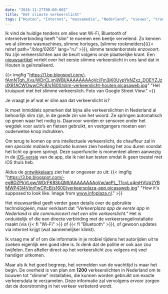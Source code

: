 ```yaml
---
date: "2016-11-27T00:00:00Z"
title: "Het slimste verkeerslicht"
tags: ["Houten", "Internet", "massamedia", "Nederland", "nieuws", "transport", "verkeerslichten"]
---
```


Ik vind de huidige tendens om alles wat Wi-Fi, Bluetooth of internetverbinding heeft "slim" te noemen een beetje vervelend. Zo kennen we al slimme wasmachines, slimme horloges, [slimme rookmelders]({{< relref path="/blog/0265" lang="ru" >}}), slimme tandenborstels enzovoort. Nu zijn verkeerslichten aan de beurt volgens onze plaatselijke krant. Een [nieuwsartikel](http://www.trefpunthouten.nl/nieuws/algemeen/46927/een-slim-stoplicht-voor-de-staart) vertelt over het eerste slimme verkeerslicht in ons land dat in Houten is geïnstalleerd.

<!--more-->

{{< imgfig "https://1.bp.blogspot.com/-fAmNTgh_Xvs/WDrCLjmjWBI/AAAAAAAAoVc/Fm3jK0UypYkNZxz_DOEYZJzdX81ACWOwwCPcB/s1600/slim-verkeerslicht-houten.picasaweb.jpg" "Het kruispunt met het slimme verkeerslich. Foto van Google Street View." >}}

Je vraagt je af wat er slim aan dat verkeerslicht is?

Ik moet inmiddels opmerken dat bijna alle verkeerslichten in Nederland al behoorlijk slim zijn, in de goede zin van het woord. Ze springen automatisch op groen waar het nodig is. Daarvoor worden er sensoren onder het wegdek voor auto’s en fietsen gebruikt, en voetgangers moeten een ouderwetse knop indrukken.

Om terug te komen op ons intellectuele verkeerslicht, de chauffeur zal in een *speciale mobiele applicatie* kunnen zien hoelang het zou duren voordat het licht op groen springt. Deze superfunctie is momenteel alleen aanwezig in de [iOS-versie](https://itunes.apple.com/nl/app/verkeerplaza-verkeersinformatie/id510339308) van de app, die ik niet kan testen omdat ik geen toestel met iOS thuis heb.

Aldus de [ontwikkelaars](http://www.infoplaza.nl/archives/2420/) ziet het er ongeveer zo uit:
{{< imgfig "https://3.bp.blogspot.com/-egBDZPkVLgw/WDrFK8SbQMI/AAAAAAAAoVw/aePL_T1cvLo4mHVUq2YBMWP43l4VInrFwCPcB/s1600/verkeersplaza-app.picasaweb.jpg" "How it's supposed to look like. Image from www.infoplaza.nl." >}}

Het nieuwsartikel geeft verder geen details over de gebruikte technologieën, maar verklaart dat *"Verkeerplaza app de eerste app in Nederland is die communiceert met een slim verkeerslicht."* Het is onduidelijk of die een directe verbinding met de verkeersregelinstallatie maakt (via {{< fl "Wi-Fi" >}} of {{< fl "Bluetooth" >}}), of gewoon updates via internet krijgt (wat aannemelijker klinkt).

Ik vraag me af of om die informatie in je mobiel tijdens het autorijden uit te zoeken eigenlijk een goed idee is. Ik denk dat de politie er ook aan zou twijfelen. Een afteller direct op het verkeerslicht zou volgens mij veel handiger uitkomen.

Maar als ik het goed begreep, het vermelden van de wachttijd is maar het begin. De overheid is van plan om **1200** verkeerslichten in Nederland om te bouwen tot "slimme" installaties, die kunnen worden gebruikt om exacte verkeersdata te verzamelen. Deze informatie zal vervolgens ervoor zorgen dat de doorstroming in het verkeer verbeterd wordt.
